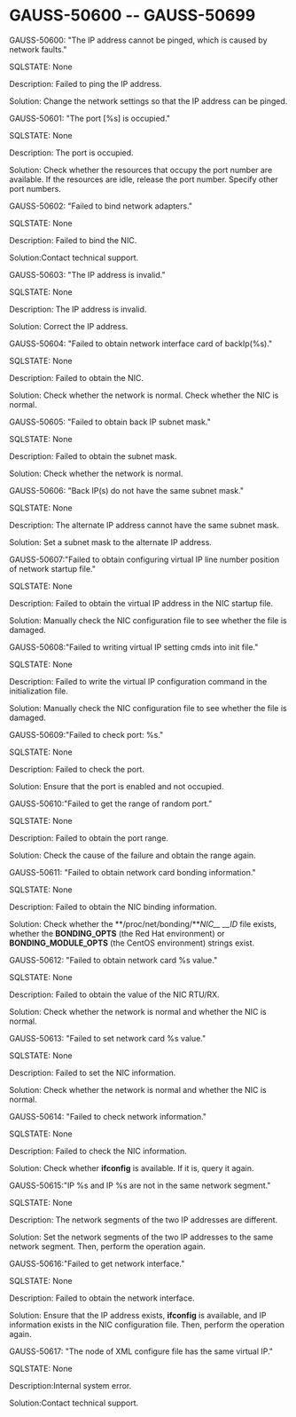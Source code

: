 # GAUSS-50600 -- GAUSS-50699<a name="EN-US_TOPIC_0302073513"></a>

GAUSS-50600: "The IP address cannot be pinged, which is caused by network faults."

SQLSTATE: None

Description: Failed to ping the IP address.

Solution: Change the network settings so that the IP address can be pinged.

GAUSS-50601: "The port \[%s\] is occupied."

SQLSTATE: None

Description: The port is occupied.

Solution: Check whether the resources that occupy the port number are available. If the resources are idle, release the port number. Specify other port numbers.

GAUSS-50602: "Failed to bind network adapters."

SQLSTATE: None

Description: Failed to bind the NIC.

Solution:Contact technical support.

GAUSS-50603: "The IP address is invalid."

SQLSTATE: None

Description: The IP address is invalid.

Solution: Correct the IP address.

GAUSS-50604: "Failed to obtain network interface card of backIp\(%s\)."

SQLSTATE: None

Description: Failed to obtain the NIC.

Solution: Check whether the network is normal. Check whether the NIC is normal.

GAUSS-50605: "Failed to obtain back IP subnet mask."

SQLSTATE: None

Description: Failed to obtain the subnet mask.

Solution: Check whether the network is normal.

GAUSS-50606: "Back IP\(s\) do not have the same subnet mask."

SQLSTATE: None

Description: The alternate IP address cannot have the same subnet mask.

Solution: Set a subnet mask to the alternate IP address.

GAUSS-50607:"Failed to obtain configuring virtual IP line number position of network startup file."

SQLSTATE: None

Description: Failed to obtain the virtual IP address in the NIC startup file.

Solution: Manually check the NIC configuration file to see whether the file is damaged.

GAUSS-50608:"Failed to writing virtual IP setting cmds into init file."

SQLSTATE: None

Description: Failed to write the virtual IP configuration command in the initialization file.

Solution: Manually check the NIC configuration file to see whether the file is damaged.

GAUSS-50609:"Failed to check port: %s."

SQLSTATE: None

Description: Failed to check the port.

Solution: Ensure that the port is enabled and not occupied.

GAUSS-50610:"Failed to get the range of random port."

SQLSTATE: None

Description: Failed to obtain the port range.

Solution: Check the cause of the failure and obtain the range again.

GAUSS-50611: "Failed to obtain network card bonding information."

SQLSTATE: None

Description: Failed to obtain the NIC binding information.

Solution: Check whether the  **/proc/net/bonding/***NIC__ __ID*  file exists, whether the  **BONDING\_OPTS**  \(the Red Hat environment\) or  **BONDING\_MODULE\_OPTS**  \(the CentOS environment\) strings exist. 

GAUSS-50612: "Failed to obtain network card %s value."

SQLSTATE: None

Description: Failed to obtain the value of the NIC RTU/RX.

Solution: Check whether the network is normal and whether the NIC is normal.

GAUSS-50613: "Failed to set network card %s value."

SQLSTATE: None

Description: Failed to set the NIC information.

Solution: Check whether the network is normal and whether the NIC is normal.

GAUSS-50614: "Failed to check network information."

SQLSTATE: None

Description: Failed to check the NIC information.

Solution: Check whether  **ifconfig**  is available. If it is, query it again.

GAUSS-50615:"IP %s and IP %s are not in the same network segment."

SQLSTATE: None

Description: The network segments of the two IP addresses are different.

Solution: Set the network segments of the two IP addresses to the same network segment. Then, perform the operation again.

GAUSS-50616:"Failed to get network interface."

SQLSTATE: None

Description: Failed to obtain the network interface.

Solution: Ensure that the IP address exists,  **ifconfig**  is available, and IP information exists in the NIC configuration file. Then, perform the operation again.

GAUSS-50617: "The node of XML configure file has the same virtual IP."

SQLSTATE: None

Description:Internal system error.

Solution:Contact technical support.
